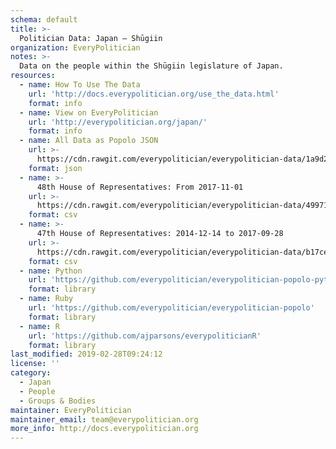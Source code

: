 ```yaml
---
schema: default
title: >-
  Politician Data: Japan — Shūgiin
organization: EveryPolitician
notes: >-
  Data on the people within the Shūgiin legislature of Japan.
resources:
  - name: How To Use The Data
    url: 'http://docs.everypolitician.org/use_the_data.html'
    format: info
  - name: View on EveryPolitician
    url: 'http://everypolitician.org/japan/'
    format: info
  - name: All Data as Popolo JSON
    url: >-
      https://cdn.rawgit.com/everypolitician/everypolitician-data/1a9d23d90a408040f998a2bd4b74cfc41bfd2e36/data/Japan/House_of_Representatives/ep-popolo-v1.0.json
    format: json
  - name: >-
      48th House of Representatives: From 2017-11-01
    url: >-
      https://cdn.rawgit.com/everypolitician/everypolitician-data/4997157b33f4f09b9480b278a32c64a18ee029e4/data/Japan/House_of_Representatives/term-48.csv
    format: csv
  - name: >-
      47th House of Representatives: 2014-12-14 to 2017-09-28
    url: >-
      https://cdn.rawgit.com/everypolitician/everypolitician-data/b17ce23ad779441b74640fe5b0a908cb5439415f/data/Japan/House_of_Representatives/term-47.csv
    format: csv
  - name: Python
    url: 'https://github.com/everypolitician/everypolitician-popolo-python'
    format: library
  - name: Ruby
    url: 'https://github.com/everypolitician/everypolitician-popolo'
    format: library
  - name: R
    url: 'https://github.com/ajparsons/everypoliticianR'
    format: library
last_modified: 2019-02-28T09:24:12
license: ''
category:
  - Japan
  - People
  - Groups & Bodies
maintainer: EveryPolitician
maintainer_email: team@everypolitician.org
more_info: http://docs.everypolitician.org
---
```

